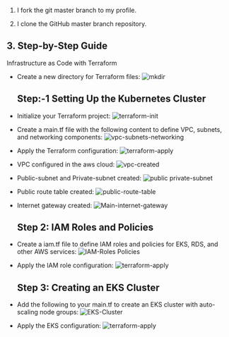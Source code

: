 1. I fork the git master branch to my profile.

2. I clone the GitHub master branch repository.

## 3. Step-by-Step Guide
   Infrastructure as Code with Terraform
 
* Create a new directory for Terraform files:
  ![mkdir](https://github.com/user-attachments/assets/62f74f05-f194-4509-8960-abc880abef63) 
   ## Step:-1 Setting Up the Kubernetes Cluster
* Initialize your Terraform project:
  ![terraform-init](https://github.com/user-attachments/assets/f153d101-a59a-4981-811b-8b552a61b887)

* Create a main.tf file with the following content to define VPC, subnets, and networking components:
  ![vpc-subnets-networking](https://github.com/user-attachments/assets/9c0592bb-f85a-425c-a36c-f85b523db33f)
* Apply the Terraform configuration:
  ![terraform-apply](https://github.com/user-attachments/assets/c2e930ec-09c6-4570-a5e9-cac608af7019)

* VPC configured in the aws cloud:
  ![vpc-created](https://github.com/user-attachments/assets/7d764783-f388-4a42-9add-1e47db9c508d)
* Public-subnet and Private-subnet created:
  ![public private-subnet](https://github.com/user-attachments/assets/b1639eac-2e73-4002-9a02-d7b715f7a85a)
* Public route table created:
 ![public-route-table](https://github.com/user-attachments/assets/49bdb711-eceb-46db-969c-5ff0e4560117)
* Internet gateway created:
  ![Main-internet-gateway](https://github.com/user-attachments/assets/89e1763f-8b83-4ba1-af51-b4b612c0d769)
   ## Step 2: IAM Roles and Policies
* Create a iam.tf file to define IAM roles and policies for EKS, RDS, and other AWS services:
  ![IAM-Roles Policies](https://github.com/user-attachments/assets/1a6c5de0-40bc-4837-ad4c-726894676da2)
* Apply the IAM role configuration:
  ![terraform-apply](https://github.com/user-attachments/assets/85f2f7a0-1561-4370-8706-dd2edb374d5d)

   ## Step 3: Creating an EKS Cluster
* Add the following to your main.tf to create an EKS cluster with auto-scaling node groups:
![EKS-Cluster](https://github.com/user-attachments/assets/dff33922-6b36-4191-82c9-e50a1f5685ac)
* Apply the EKS configuration:
  ![terraform-apply](https://github.com/user-attachments/assets/098af2eb-9f09-4749-977d-491235af915b)
  





  
  



